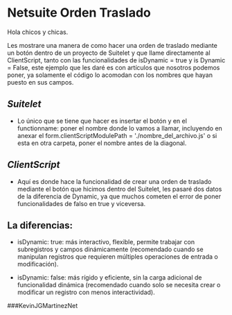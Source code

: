 # Netsuite Orden Traslado 
Hola chicos y chicas.



Les mostrare una manera de como hacer una orden de traslado mediante un botón dentro de un proyecto de Suitelet y que llame directamente al ClientScript, tanto con las funcionalidades de isDynamic = true y is Dynamic = False, este ejemplo que les daré es con artículos que nosotros podemos poner, ya solamente el código lo acomodan con los nombres que hayan puesto en sus campos.



## *Suitelet*

- Lo único que se tiene que hacer es insertar el botón y en el functionname: poner el nombre donde lo vamos a llamar, incluyendo en anexar el form.clientScriptModulePath = './nombre_del_archivo.js' o si esta en otra carpeta, poner el nombre antes de la diagonal.



## *ClientScript*

- Aquí es donde hace la funcionalidad de crear una orden de traslado mediante el botón que hicimos dentro del Suitelet, les pasaré dos datos de la diferencia de Dynamic, ya que muchos cometen el error de poner funcionalidades de falso en true y viceversa. 



## La diferencias:

* isDynamic: true: más interactivo, flexible, permite trabajar con subregistros y campos dinámicamente (recomendado cuando se manipulan registros que requieren múltiples operaciones de entrada o modificación).

* isDynamic: false: más rígido y eficiente, sin la carga adicional de funcionalidad dinámica (recomendado cuando solo se necesita crear o modificar un registro con menos interactividad).


###KevinJGMartinezNet
